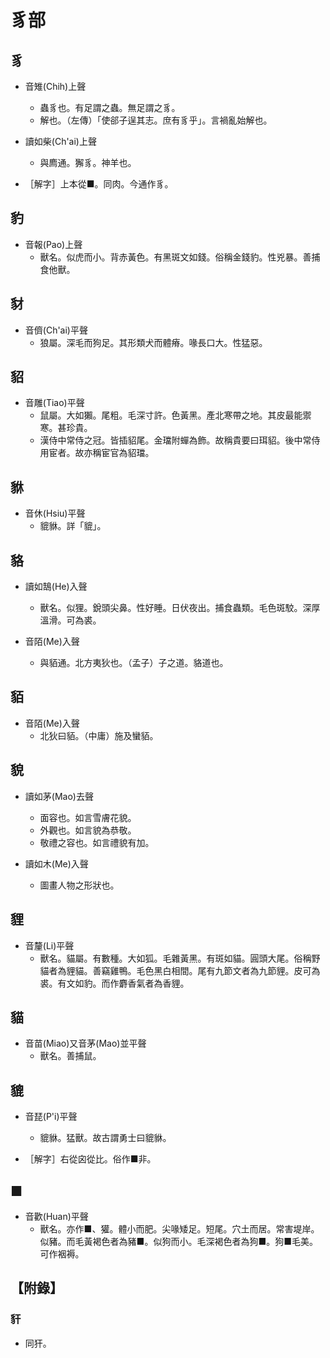 # 豸部

## 豸

- 音雉(Chih)上聲
    - 蟲豸也。有足謂之蟲。無足謂之豸。
    - 解也。（左傳）「使郤子逞其志。庶有豸乎」。言禍亂始解也。

- 讀如柴(Ch'ai)上聲
    - 與廌通。獬豸。神羊也。

- ［解字］上本從■。同肉。今通作豸。

## 豹

- 音報(Pao)上聲
    - 獸名。似虎而小。背赤黃色。有黑斑文如錢。俗稱金錢豹。性兇暴。善捕食他獸。

## 豺

- 音儕(Ch'ai)平聲
    - 狼屬。深毛而狗足。其形類犬而體瘠。喙長口大。性猛惡。

## 貂

- 音雕(Tiao)平聲
    - 鼠屬。大如獺。尾粗。毛深寸許。色黃黑。產北寒帶之地。其皮最能禦寒。甚珍貴。
    - 漢侍中常侍之冠。皆插貂尾。金璫附蟬為飾。故稱貴要曰珥貂。後中常侍用宦者。故亦稱宦官為貂璫。

## 貅

- 音休(Hsiu)平聲
    - 貔貅。詳「貔」。

## 貉

- 讀如鵠(He)入聲
    - 獸名。似狸。銳頭尖鼻。性好睡。日伏夜出。捕食蟲類。毛色斑駮。深厚溫滑。可為裘。

- 音陌(Me)入聲
    - 與貊通。北方夷狄也。（孟子）子之道。貉道也。

## 貊

- 音陌(Me)入聲
    - 北狄曰貊。（中庸）施及蠻貊。

## 貌

- 讀如茅(Mao)去聲
    - 面容也。如言雪膚花貌。
    - 外觀也。如言貌為恭敬。
    - 敬禮之容也。如言禮貌有加。

- 讀如木(Me)入聲
    - 圖畫人物之形狀也。

## 貍

- 音釐(Li)平聲
    - 獸名。貓屬。有數種。大如狐。毛雜黃黑。有斑如貓。圓頭大尾。俗稱野貓者為貍貓。善竊雞鴨。毛色黑白相間。尾有九節文者為九節貍。皮可為裘。有文如豹。而作麝香氣者為香貍。

## 貓

- 音苗(Miao)又音茅(Mao)並平聲
    - 獸名。善捕鼠。

## 貔

- 音琵(P'i)平聲
    - 貔貅。猛獸。故古謂勇士曰貔貅。

- ［解字］右從囟從比。俗作■非。

## ■

- 音歡(Huan)平聲
    - 獸名。亦作■、獾。體小而肥。尖喙矮足。短尾。穴土而居。常害堤岸。似豬。而毛黃褐色者為豬■。似狗而小。毛深褐色者為狗■。狗■毛美。可作裀褥。

## 【附錄】

### 豻
- 同犴。

